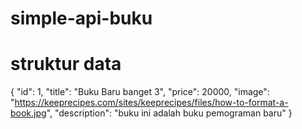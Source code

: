 # simple-api-buku

# struktur data

{
    "id": 1,
    "title": "Buku Baru banget 3",
    "price": 20000,
    "image": "https://keeprecipes.com/sites/keeprecipes/files/how-to-format-a-book.jpg",
    "description": "buku ini adalah buku pemograman baru"
}
